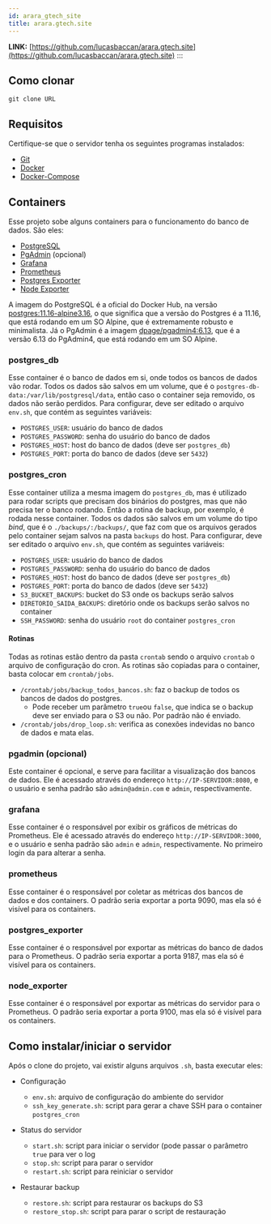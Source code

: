 ```yaml
---
id: arara_gtech_site
title: arara.gtech.site
---
```


**LINK:** [https://github.com/lucasbaccan/arara.gtech.site](https://github.com/lucasbaccan/arara.gtech.site)
:::

## Como clonar 

```
git clone URL
```

## Requisitos

Certifique-se que o servidor tenha os seguintes programas instalados:

* [Git](https://git-scm.com/)
* [Docker](https://www.docker.com/)
* [Docker-Compose](https://docs.docker.com/compose/)

## Containers

Esse projeto sobe alguns containers para o funcionamento do banco de dados. São eles:
- [PostgreSQL](https://www.postgresql.org/)
- [PgAdmin](https://www.pgadmin.org/) (opcional)
- [Grafana](https://grafana.com/)
- [Prometheus](https://prometheus.io/)
- [Postgres Exporter](https://github.com/prometheus-community/postgres_exporter)
- [Node Exporter](https://github.com/prometheus/node_exporter)


A imagem do PostgreSQL é a oficial do Docker Hub, na versão [postgres:11.16-alpine3.16](https://hub.docker.com/layers/library/postgres/11.16-alpine3.16/images/sha256-4ca9917323f3e0b0d9b721868a5af182040b840ab2968ab2439de546fa599024), o que significa que a versão do Postgres é a 11.16, que está rodando em um SO Alpine, que é extremamente robusto e minimalista. Já o PgAdmin é a imagem [dpage/pgadmin4:6.13](https://hub.docker.com/layers/dpage/pgadmin4/6.13/images/sha256-8f6a7197c89e4817669596b4edac8a21a8d087dadb2a7639ec99999b507f3052), que é a versão 6.13 do PgAdmin4, que está rodando em um SO Alpine.

### postgres_db

Esse container é o banco de dados em si, onde todos os bancos de dados vão rodar. Todos os dados são salvos em um volume, que é o `postgres-db-data:/var/lib/postgresql/data`, então caso o container seja removido, os dados não serão perdidos.
Para configurar, deve ser editado o arquivo `env.sh`, que contém as seguintes variáveis:
* `POSTGRES_USER`: usuário do banco de dados
* `POSTGRES_PASSWORD`: senha do usuário do banco de dados
* `POSTGRES_HOST`: host do banco de dados (deve ser `postgres_db`)
* `POSTGRES_PORT`: porta do banco de dados (deve ser `5432`)

### postgres_cron

Esse container utiliza a mesma imagem do `postgres_db`, mas é utilizado para rodar scripts que precisam dos binários do postgres, mas que não precisa ter o banco rodando. Então a rotina de backup, por exemplo, é rodada nesse container. Todos os dados são salvos em um volume do tipo *bind*, que é o `./backups/:/backups/`, que faz com que os arquivos gerados pelo container sejam salvos na pasta `backups` do host.
Para configurar, deve ser editado o arquivo `env.sh`, que contém as seguintes variáveis:
* `POSTGRES_USER`: usuário do banco de dados
* `POSTGRES_PASSWORD`: senha do usuário do banco de dados
* `POSTGRES_HOST`: host do banco de dados (deve ser `postgres_db`)
* `POSTGRES_PORT`: porta do banco de dados (deve ser `5432`)
* `S3_BUCKET_BACKUPS`: bucket do S3 onde os backups serão salvos
* `DIRETORIO_SAIDA_BACKUPS`: diretório onde os backups serão salvos no container
* `SSH_PASSWORD`: senha do usuário `root` do container `postgres_cron`

#### Rotinas

Todas as rotinas estão dentro da pasta `crontab` sendo o arquivo `crontab` o arquivo de configuração do cron. As rotinas são copiadas para o container, basta colocar em `crontab/jobs`.

- `/crontab/jobs/backup_todos_bancos.sh`: faz o backup de todos os bancos de dados do postgres.
    - Pode receber um parâmetro `true`ou `false`, que indica se o backup deve ser enviado para o S3 ou não. Por padrão não é enviado.
- `/crontab/jobs/drop_loop.sh`: verifica as conexões indevidas no banco de dados e mata elas.

### pgadmin (opcional)

Este container é opcional, e serve para facilitar a visualização dos bancos de dados. Ele é acessado através do endereço `http://IP-SERVIDOR:8080`, e o usuário e senha padrão são `admin@admin.com` e `admin`, respectivamente. 

### grafana

Esse container é o responsável por exibir os gráficos de métricas do Prometheus. Ele é acessado através do endereço `http://IP-SERVIDOR:3000`, e o usuário e senha padrão são `admin` e `admin`, respectivamente. No primeiro login da para alterar a senha.

### prometheus

Esse container é o responsável por coletar as métricas dos bancos de dados e dos containers. O padrão seria exportar a porta 9090, mas ela só é visível para os containers.

### postgres_exporter

Esse container é o responsável por exportar as métricas do banco de dados para o Prometheus. O padrão seria exportar a porta 9187, mas ela só é visível para os containers.

### node_exporter

Esse container é o responsável por exportar as métricas do servidor para o Prometheus. O padrão seria exportar a porta 9100, mas ela só é visível para os containers.

## Como instalar/iniciar o servidor

Após o clone do projeto, vai existir alguns arquivos `.sh`, basta executar eles:
* Configuração
    * `env.sh`: arquivo de configuração do ambiente do servidor
    * `ssh_key_generate.sh`: script para gerar a chave SSH para o container `postgres_cron`

* Status do servidor
    * `start.sh`: script para iniciar o servidor (pode passar o parâmetro `true` para ver o log
    * `stop.sh`: script para parar o servidor
    * `restart.sh`: script para reiniciar o servidor

* Restaurar backup
    * `restore.sh`: script para restaurar os backups do S3
    * `restore_stop.sh`: script para parar o script de restauração

